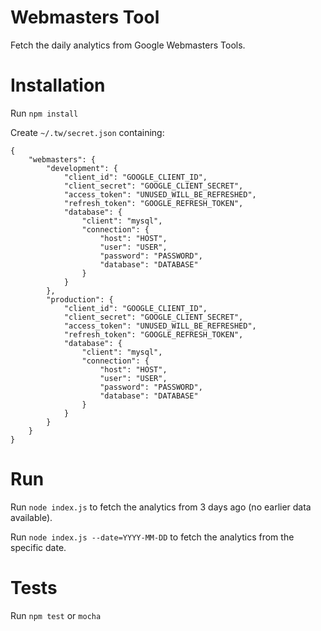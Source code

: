 # Webmasters Tool

Fetch the daily analytics from Google Webmasters Tools.

# Installation

Run `npm install`

Create `~/.tw/secret.json` containing:

```
{
	"webmasters": {
		"development": {
			"client_id": "GOOGLE_CLIENT_ID",
			"client_secret": "GOOGLE_CLIENT_SECRET",
			"access_token": "UNUSED_WILL_BE_REFRESHED",
			"refresh_token": "GOOGLE_REFRESH_TOKEN",
			"database": {
				"client": "mysql",
				"connection": {
					"host": "HOST",
					"user": "USER",
					"password": "PASSWORD",
					"database": "DATABASE"
				}
			}
		},
		"production": {
			"client_id": "GOOGLE_CLIENT_ID",
			"client_secret": "GOOGLE_CLIENT_SECRET",
			"access_token": "UNUSED_WILL_BE_REFRESHED",
			"refresh_token": "GOOGLE_REFRESH_TOKEN",
			"database": {
				"client": "mysql",
				"connection": {
					"host": "HOST",
					"user": "USER",
					"password": "PASSWORD",
					"database": "DATABASE"
				}
			}
		}
	}
}
```


# Run

Run `node index.js` to fetch the analytics from 3 days ago (no earlier data available).

Run `node index.js --date=YYYY-MM-DD` to fetch the analytics from the specific date.

# Tests

Run `npm test` or `mocha`